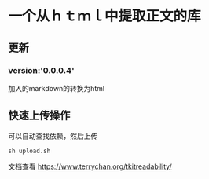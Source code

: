 # 一个从ｈｔｍｌ中提取正文的库



## 更新

### version:'0.0.0.4'
加入的markdown的转换为html



## 快速上传操作
可以自动查找依赖，然后上传
```
sh upload.sh
```

文档查看
https://www.terrychan.org/tkitreadability/